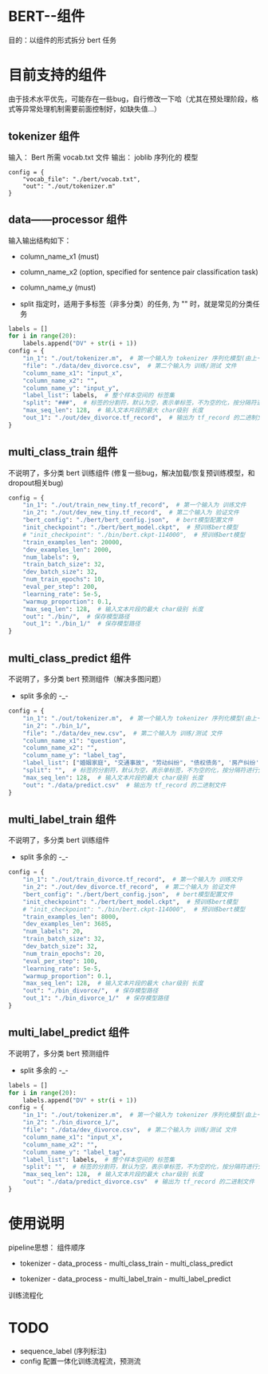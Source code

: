# BERT--组件

目的：以组件的形式拆分 bert 任务

# 目前支持的组件

由于技术水平优先，可能存在一些bug，自行修改一下哈（尤其在预处理阶段，格式等异常处理机制需要前面控制好，如缺失值...）

## tokenizer 组件

输入： Bert 所需 vocab.txt 文件
输出： joblib 序列化的 模型

```
config = {
    "vocab_file": "./bert/vocab.txt",
    "out": "./out/tokenizer.m"
}
```

## data——processor 组件

输入输出结构如下：

- column_name_x1 (must) 
- column_name_x2 (option, specified for sentence pair classification task)
- column_name_y (must)

- split 指定时，适用于多标签（非多分类）的任务, 为 "" 时，就是常见的分类任务

```python
labels = []
for i in range(20):
    labels.append("DV" + str(i + 1))
config = {
    "in_1": "./out/tokenizer.m",  # 第一个输入为 tokenizer 序列化模型(由上一次传递过来)
    "file": "./data/dev_divorce.csv",  # 第二个输入为 训练/测试 文件
    "column_name_x1": "input_x",
    "column_name_x2": "",
    "column_name_y": "input_y",
    "label_list": labels,  # 整个样本空间的 标签集
    "split": "###",  # 标签的分割符，默认为空，表示单标签，不为空的化，按分隔符进行分割出多标签
    "max_seq_len": 128,  # 输入文本片段的最大 char级别 长度
    "out_1": "./out/dev_divorce.tf_record",  # 输出为 tf_record 的二进制文件
}
```

## multi_class_train 组件

不说明了，多分类 bert 训练组件 (修复一些bug，解决加载/恢复预训练模型，和dropout相关bug)

```python
config = {
    "in_1": "./out/train_new_tiny.tf_record",  # 第一个输入为 训练文件
    "in_2": "./out/dev_new_tiny.tf_record",  # 第二个输入为 验证文件
    "bert_config": "./bert/bert_config.json",  # bert模型配置文件
    "init_checkpoint": "./bert/bert_model.ckpt",  # 预训练bert模型
    # "init_checkpoint": "./bin/bert.ckpt-114000",  # 预训练bert模型
    "train_examples_len": 20000,
    "dev_examples_len": 2000,
    "num_labels": 9,
    "train_batch_size": 32,
    "dev_batch_size": 32,
    "num_train_epochs": 10,
    "eval_per_step": 200,
    "learning_rate": 5e-5,
    "warmup_proportion": 0.1,
    "max_seq_len": 128,  # 输入文本片段的最大 char级别 长度
    "out": "./bin/",  # 保存模型路径
    "out_1": "./bin_1/"  # 保存模型路径
}
```

## multi_class_predict 组件

不说明了，多分类 bert 预测组件（解决多图问题）

- split 多余的 -_-
```python
config = {
    "in_1": "./out/tokenizer.m",  # 第一个输入为 tokenizer 序列化模型(由上一次传递过来)
    "in_2": "./bin_1/",
    "file": "./data/dev_new.csv",  # 第二个输入为 训练/测试 文件
    "column_name_x1": "question",
    "column_name_x2": "",
    "column_name_y": "label_tag",
    "label_list": ["婚姻家庭", "交通事故", "劳动纠纷", "债权债务", '房产纠纷', "公司法", "合同纠纷", "刑事辩护", "other"],  # 整个样本空间的 标签集
    "split": "",  # 标签的分割符，默认为空，表示单标签，不为空的化，按分隔符进行分割出多标签
    "max_seq_len": 128,  # 输入文本片段的最大 char级别 长度
    "out": "./data/predict.csv"  # 输出为 tf_record 的二进制文件
}
```

## multi_label_train 组件

不说明了，多分类 bert 训练组件

- split 多余的 -_-
```python
config = {
    "in_1": "./out/train_divorce.tf_record",  # 第一个输入为 训练文件
    "in_2": "./out/dev_divorce.tf_record",  # 第二个输入为 验证文件
    "bert_config": "./bert/bert_config.json",  # bert模型配置文件
    "init_checkpoint": "./bert/bert_model.ckpt",  # 预训练bert模型
    # "init_checkpoint": "./bin/bert.ckpt-114000",  # 预训练bert模型
    "train_examples_len": 8000,
    "dev_examples_len": 3685,
    "num_labels": 20,
    "train_batch_size": 32,
    "dev_batch_size": 32,
    "num_train_epochs": 20,
    "eval_per_step": 100,
    "learning_rate": 5e-5,
    "warmup_proportion": 0.1,
    "max_seq_len": 128,  # 输入文本片段的最大 char级别 长度
    "out": "./bin_divorce/",  # 保存模型路径
    "out_1": "./bin_divorce_1/"  # 保存模型路径
}
```

## multi_label_predict 组件

不说明了，多分类 bert 预测组件

- split 多余的 -_-
```python
labels = []
for i in range(20):
    labels.append("DV" + str(i + 1))
config = {
    "in_1": "./out/tokenizer.m",  # 第一个输入为 tokenizer 序列化模型(由上一次传递过来)
    "in_2": "./bin_divorce_1/",
    "file": "./data/dev_divorce.csv",  # 第二个输入为 训练/测试 文件
    "column_name_x1": "input_x",
    "column_name_x2": "",
    "column_name_y": "label_tag",
    "label_list": labels,  # 整个样本空间的 标签集
    "split": "",  # 标签的分割符，默认为空，表示单标签，不为空的化，按分隔符进行分割出多标签
    "max_seq_len": 128,  # 输入文本片段的最大 char级别 长度
    "out": "./data/predict_divorce.csv"  # 输出为 tf_record 的二进制文件
}
```

# 使用说明

pipeline思想：
组件顺序

- tokenizer - data_process - multi_class_train - multi_class_predict

- tokenizer - data_process - multi_label_train - multi_label_predict

训练流程化


# TODO

- sequence_label (序列标注)
- config 配置一体化训练流程流，预测流